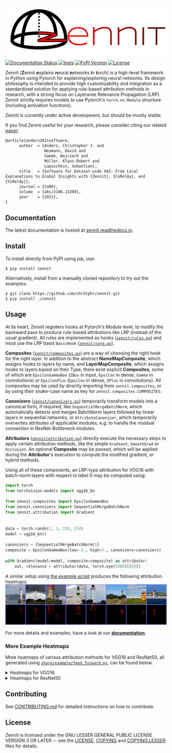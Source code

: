 <img alt="Zennit-Logo" src="share/img/zennit.png" width=500>

[![Documentation Status](https://readthedocs.org/projects/zennit/badge/?version=latest)](https://zennit.readthedocs.io/en/latest/?badge=latest)
[![tests](https://github.com/chr5tphr/zennit/actions/workflows/tests.yml/badge.svg)](https://github.com/chr5tphr/zennit/actions/workflows/tests.yml)
[![PyPI Version](https://img.shields.io/pypi/v/zennit)](https://pypi.org/project/zennit/)
[![License](https://img.shields.io/pypi/l/zennit)](https://github.com/chr5tphr/zennit/blob/master/COPYING.LESSER)

Zennit (**Z**ennit **e**xplains **n**eural **n**etworks **i**n **t**orch) is a
high-level framework in Python using Pytorch for explaining/exploring neural
networks. Its design philosophy is intended to provide high customizability and
integration as a standardized solution for applying rule-based attribution
methods in research, with a strong focus on Layerwise Relevance Propagation
(LRP). Zennit strictly requires models to use Pytorch's `torch.nn.Module`
structure (including activation functions).

Zennit is currently under active development, but should be mostly stable.

If you find Zennit useful for your research, please consider citing our related
[paper](https://arxiv.org/abs/2106.13200):
```
@article{anders2021software,
      author  = {Anders, Christopher J. and
                 Neumann, David and
                 Samek, Wojciech and
                 Müller, Klaus-Robert and
                 Lapuschkin, Sebastian},
      title   = {Software for Dataset-wide XAI: From Local Explanations to Global Insights with {Zennit}, {CoRelAy}, and {ViRelAy}},
      journal = {CoRR},
      volume  = {abs/2106.13200},
      year    = {2021},
}
```

## Documentation
The latest documentation is hosted at
[zennit.readthedocs.io](https://zennit.readthedocs.io/en/latest/).

## Install

To install directly from PyPI using pip, use:
```shell
$ pip install zennit
```

Alternatively, install from a manually cloned repository to try out the examples:
```shell
$ git clone https://github.com/chr5tphr/zennit.git
$ pip install ./zennit
```

## Usage
At its heart, Zennit registers hooks at Pytorch's Module level, to modify the
backward pass to produce rule-based attributions like LRP (instead of the usual
gradient). All rules are implemented as hooks
([`zennit/rules.py`](src/zennit/rules.py)) and most use the LRP basis
`BasicHook` ([`zennit/core.py`](src/zennit/core.py)).

**Composites** ([`zennit/composites.py`](src/zennit/composites.py)) are a way
of choosing the right hook for the right layer. In addition to the abstract
**NameMapComposite**, which assigns hooks to layers by name, and
**LayerMapComposite**, which assigns hooks to layers based on their Type, there
exist explicit **Composites**, some of which are `EpsilonGammaBox` (`ZBox` in
input, `Epsilon` in dense, `Gamma` in convolutions) or `EpsilonPlus` (`Epsilon`
in dense, `ZPlus` in convolutions). All composites may be used by directly
importing from `zennit.composites`, or by using their snake-case name as key
for `zennit.composites.COMPOSITES`.

**Canonizers** ([`zennit/canonizers.py`](src/zennit/canonizers.py)) temporarily
transform models into a canonical form, if required, like
`SequentialMergeBatchNorm`, which automatically detects and merges BatchNorm
layers followed by linear layers in sequential networks, or
`AttributeCanonizer`, which temporarily overwrites attributes of applicable
modules, e.g. to handle the residual connection in ResNet-Bottleneck modules.

**Attributors** ([`zennit/attribution.py`](src/zennit/attribution.py)) directly
execute the necessary steps to apply certain attribution methods, like the
simple `Gradient`, `SmoothGrad` or `Occlusion`. An optional **Composite** may
be passed, which will be applied during the **Attributor**'s execution to
compute the modified gradient, or hybrid methods.

Using all of these components, an LRP-type attribution for VGG16 with
batch-norm layers with respect to label 0 may be computed using:

```python
import torch
from torchvision.models import vgg16_bn

from zennit.composites import EpsilonGammaBox
from zennit.canonizers import SequentialMergeBatchNorm
from zennit.attribution import Gradient


data = torch.randn(1, 3, 224, 224)
model = vgg16_bn()

canonizers = [SequentialMergeBatchNorm()]
composite = EpsilonGammaBox(low=-3., high=3., canonizers=canonizers)

with Gradient(model=model, composite=composite) as attributor:
    out, relevance = attributor(data, torch.eye(1000)[[0]])
```

A similar setup using [the example script](share/example/feed_forward.py)
produces the following attribution heatmaps:
![beacon heatmaps](share/img/beacon_vgg16_epsilon_gamma_box.png)

For more details and examples, have a look at our
[**documentation**](https://zennit.readthedocs.io/en/latest/).

### More Example Heatmaps
More heatmaps of various attribution methods for VGG16 and ResNet50, all
generated using
[`share/example/feed_forward.py`](share/example/feed_forward.py), can be found
below.

<details>
  <summary>Heatmaps for VGG16</summary>

  ![vgg16 heatmaps](share/img/beacon_vgg16_various.webp)
</details>

<details>
  <summary>Heatmaps for ResNet50</summary>

  ![resnet50 heatmaps](share/img/beacon_resnet50_various.webp)
</details>

## Contributing
See [CONTRIBUTING.md](CONTRIBUTING.md) for detailed instructions on how to contribute.

## License
Zennit is licensed under the GNU LESSER GENERAL PUBLIC LICENSE VERSION 3 OR
LATER -- see the [LICENSE](LICENSE), [COPYING](COPYING) and
[COPYING.LESSER](COPYING.LESSER) files for details.
